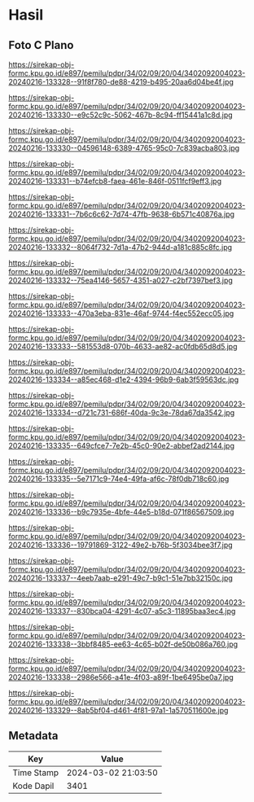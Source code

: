 # Hasil

## Foto C Plano

https://sirekap-obj-formc.kpu.go.id/e897/pemilu/pdpr/34/02/09/20/04/3402092004023-20240216-133328--91f8f780-de88-4219-b495-20aa6d04be4f.jpg

https://sirekap-obj-formc.kpu.go.id/e897/pemilu/pdpr/34/02/09/20/04/3402092004023-20240216-133330--e9c52c9c-5062-467b-8c94-ff15441a1c8d.jpg

https://sirekap-obj-formc.kpu.go.id/e897/pemilu/pdpr/34/02/09/20/04/3402092004023-20240216-133330--04596148-6389-4765-95c0-7c839acba803.jpg

https://sirekap-obj-formc.kpu.go.id/e897/pemilu/pdpr/34/02/09/20/04/3402092004023-20240216-133331--b74efcb8-faea-461e-846f-0511fcf9eff3.jpg

https://sirekap-obj-formc.kpu.go.id/e897/pemilu/pdpr/34/02/09/20/04/3402092004023-20240216-133331--7b6c6c62-7d74-47fb-9638-6b571c40876a.jpg

https://sirekap-obj-formc.kpu.go.id/e897/pemilu/pdpr/34/02/09/20/04/3402092004023-20240216-133332--8064f732-7d1a-47b2-944d-a181c885c8fc.jpg

https://sirekap-obj-formc.kpu.go.id/e897/pemilu/pdpr/34/02/09/20/04/3402092004023-20240216-133332--75ea4146-5657-4351-a027-c2bf7397bef3.jpg

https://sirekap-obj-formc.kpu.go.id/e897/pemilu/pdpr/34/02/09/20/04/3402092004023-20240216-133333--470a3eba-831e-46af-9744-f4ec552ecc05.jpg

https://sirekap-obj-formc.kpu.go.id/e897/pemilu/pdpr/34/02/09/20/04/3402092004023-20240216-133333--581553d8-070b-4633-ae82-ac0fdb65d8d5.jpg

https://sirekap-obj-formc.kpu.go.id/e897/pemilu/pdpr/34/02/09/20/04/3402092004023-20240216-133334--a85ec468-d1e2-4394-96b9-6ab3f59563dc.jpg

https://sirekap-obj-formc.kpu.go.id/e897/pemilu/pdpr/34/02/09/20/04/3402092004023-20240216-133334--d721c731-686f-40da-9c3e-78da67da3542.jpg

https://sirekap-obj-formc.kpu.go.id/e897/pemilu/pdpr/34/02/09/20/04/3402092004023-20240216-133335--649cfce7-7e2b-45c0-90e2-abbef2ad2144.jpg

https://sirekap-obj-formc.kpu.go.id/e897/pemilu/pdpr/34/02/09/20/04/3402092004023-20240216-133335--5e7171c9-74e4-49fa-af6c-78f0db718c60.jpg

https://sirekap-obj-formc.kpu.go.id/e897/pemilu/pdpr/34/02/09/20/04/3402092004023-20240216-133336--b9c7935e-4bfe-44e5-b18d-071f86567509.jpg

https://sirekap-obj-formc.kpu.go.id/e897/pemilu/pdpr/34/02/09/20/04/3402092004023-20240216-133336--19791869-3122-49e2-b76b-5f3034bee3f7.jpg

https://sirekap-obj-formc.kpu.go.id/e897/pemilu/pdpr/34/02/09/20/04/3402092004023-20240216-133337--4eeb7aab-e291-49c7-b9c1-51e7bb32150c.jpg

https://sirekap-obj-formc.kpu.go.id/e897/pemilu/pdpr/34/02/09/20/04/3402092004023-20240216-133337--830bca04-4291-4c07-a5c3-11895baa3ec4.jpg

https://sirekap-obj-formc.kpu.go.id/e897/pemilu/pdpr/34/02/09/20/04/3402092004023-20240216-133338--3bbf8485-ee63-4c65-b02f-de50b086a760.jpg

https://sirekap-obj-formc.kpu.go.id/e897/pemilu/pdpr/34/02/09/20/04/3402092004023-20240216-133338--2986e566-a41e-4f03-a89f-1be6495be0a7.jpg

https://sirekap-obj-formc.kpu.go.id/e897/pemilu/pdpr/34/02/09/20/04/3402092004023-20240216-133329--8ab5bf04-d461-4f81-97a1-1a570511600e.jpg


## Metadata

| Key        | Value               |
| ---------- | ------------------- |
| Time Stamp | 2024-03-02 21:03:50 |
| Kode Dapil | 3401                |



